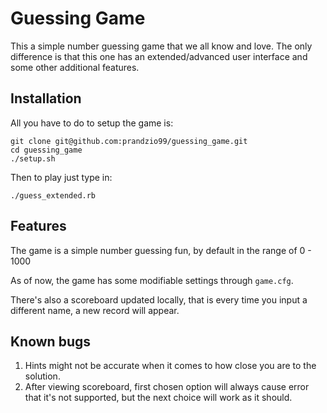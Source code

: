 # Guessing Game

This a simple number guessing game that we all know and love. The only difference is that this one has an extended/advanced user interface and some other additional features.

## Installation
All you have to do to setup the game is:
```
git clone git@github.com:prandzio99/guessing_game.git
cd guessing_game
./setup.sh
```
Then to play just type in:
```
./guess_extended.rb
```

## Features
The game is a simple number guessing fun, by default in the range of 0 - 1000

As of now, the game has some modifiable settings through `game.cfg`.

There's also a scoreboard updated locally, that is every time you input a different name, a new record will appear.

## Known bugs
1. Hints might not be accurate when it comes to how close you are to the solution.
2. After viewing scoreboard, first chosen option will always cause error that it's not supported, but the next choice will work as it should.